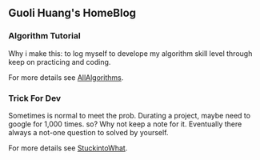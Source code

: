 ## Guoli Huang's HomeBlog
### Algorithm Tutorial
Why i make this: to log myself to develope my algorithm skill level through keep on practicing and coding.

For more details see [AllAlgorithms](https://github.com/you-know-who-2017/AllAlgorithms).

### Trick For Dev
Sometimes is normal to meet the prob. Durating a project, maybe need to google for 1,000 times. so? Why not keep a note for it. Eventually there always a not-one question to solved by yourself.

For more details see [StuckintoWhat](https://github.com/you-know-who-2017/stuckintoWhat.git).
